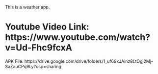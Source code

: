 This is a weather app.
<h1>
Youtube Video Link: https://www.youtube.com/watch?v=Ud-Fhc9fcxA
  </h1>
APK File: https://drive.google.com/drive/folders/1_uf69xJAinz8LtOgj2Mj-SaZauCPq9Ly?usp=sharing
